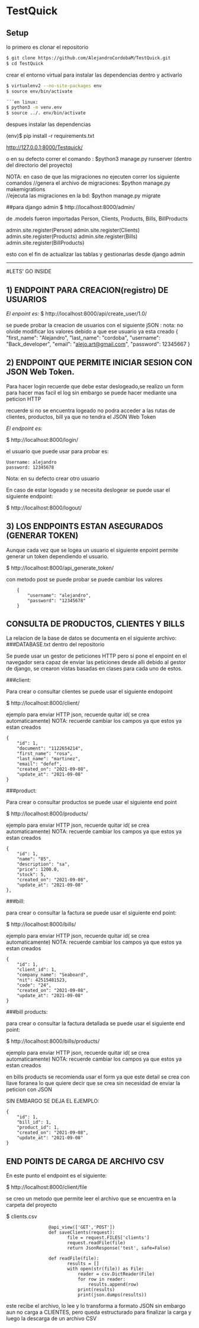 # TestQuick

## Setup

lo primero es clonar el repositorio

```sh
$ git clone https://github.com/AlejandroCordobaM/TestQuick.git
$ cd TestQuick
```
crear el entorno virtual para instalar las dependencias dentro y activarlo

```sh
$ virtualenv2 --no-site-packages env
$ source env/bin/activate

´´´en linux:
$ python3 -m venv.env
$ source ../. env/bin/activate
```

despues instalar las dependencias 

(env)$ pip install -r requirements.txt

http://127.0.0.1:8000/Testquick/

o en su defecto correr el comando :  $python3 manage.py runserver 
(dentro del directorio del proyecto)


NOTA: en caso de que las migraciones no ejecuten correr los siguiente comandos
//genera el archivo de migraciones: $python manage.py makemigrations            
//ejecuta las migraciones en la bd: $python manage.py migrate                    


##para django admin 
$ http://localhost:8000/admin/

de .models fueron importadas Person, Clients, Products, Bills, BillProducts

admin.site.register(Person)
admin.site.register(Clients)
admin.site.register(Products)
admin.site.register(Bills)
admin.site.register(BillProducts)

esto con el fin de actualizar las tablas y gestionarlas desde django admin


-------------------------------------------------------------------

#LETS' GO INSIDE

## 1) ENDPOINT PARA CREACION(registro) DE USUARIOS

*El enpoint es:*
 $ http://localhost:8000/api/create_user/1.0/

se puede probar la creacion de usuarios con el siguiente jSON :
nota: no olvide modificar los valores debido a que ese usuario ya esta creado
{
    "first_name": "Alejandro",
    "last_name": "cordoba",
    "username": "Back_developer",
    "email": "alejo.art@gmail.com",
    "password": 12345667
}


## 2) ENDPOINT QUE PERMITE INICIAR SESION CON JSON Web Token.

Para hacer login recuerde que debe estar deslogeado,se realizo un form para hacer mas facil el log sin embargo se puede hacer mediante una peticion HTTP

recuerde si no se encuentra logeado no podra acceder a las rutas de clientes, productos, bill
ya que no tendra el JSON Web Token

*El endpoint es:*

$ http://localhost:8000/login/

el usuario que puede usar para probar es:

    Username: alejandro
    password: 12345678

Nota: en su defecto crear otro usuario

En caso de estar logeado y se necesita deslogear se puede usar el siguiente endpoint:

$ http://localhost:8000/logout/


## 3) LOS ENDPOINTS ESTAN ASEGURADOS (GENERAR TOKEN)

Aunque cada vez que se logea un usuario el siguiente enpoint permite generar un token
dependiendo el usuario.

$ http://localhost:8000/api_generate_token/


con metodo post se puede probar 
se puede cambiar los valores

        {
            "username": "alejandro",
            "password": "12345678"
        }


## CONSULTA DE PRODUCTOS, CLIENTES Y BILLS 


La relacion de la base de datos se documenta en el siguiente archivo:
###DATABASE.txt 
dentro del repositorio 


Se puede usar un gestor de peticiones HTTP pero si pone el enpoint en el navegador sera capaz de enviar las peticiones desde alli debido al gestor de django, se crearon vistas basadas en clases para cada uno de estos.



###client:

Para crear o consultar clientes se puede usar el siguiente endopoint

$ http://localhost:8000/client/

ejemplo para enviar HTTP json,  recuerde quitar id( se crea automaticamente)
NOTA: recuerde cambiar los campos ya que estos ya estan creados 

    {
        "id": 1,
        "document": "1122654214",
        "first_name": "rosa",
        "last_name": "martinez",
        "email": "defef",
        "created_on": "2021-09-08",
        "update_at": "2021-09-08"
    }


###product:

Para crear o consultar productos  se puede usar el siguiente end point

$ http://localhost:8000/products/

ejemplo para enviar HTTP json,  recuerde quitar id( se crea automaticamente)
NOTA: recuerde cambiar los campos ya que estos ya estan creados 

    {
        "id": 1,
        "name": "85",
        "description": "sa",
        "price": 1200.0,
        "stock": 5,
        "created_on": "2021-09-08",
        "update_at": "2021-09-08"
    },

###bill:

para crear o consultar la factura se puede usar el siguiente end point:

$ http://localhost:8000/bills/

ejemplo para enviar HTTP json,  recuerde quitar id( se crea automaticamente)
NOTA: recuerde cambiar los campos ya que estos ya estan creados 


    {
        "id": 1,
        "client_id": 1,
        "company_name": "Seaboard",
        "nit": 42515481523,
        "code": "24",
        "created_on": "2021-09-08",
        "update_at": "2021-09-08"
    }



###bill products:

para crear o consultar la factura detallada se puede usar el siguiente end point:

$ http://localhost:8000/bills/products/

ejemplo para enviar HTTP json,  recuerde quitar id( se crea automaticamente)
NOTA: recuerde cambiar los campos ya que estos ya estan creados 

en bills products se recomienda usar el form ya que este detail se crea con llave foranea lo que quiere decir que se crea sin necesidad de enviar la peticion con JSON 


SIN EMBARGO SE DEJA EL EJEMPLO:
    
    
    {
        "id": 1,
        "bill_id": 1,
        "product_id": 1,
        "created_on": "2021-09-08",
        "update_at": "2021-09-08"
    }



## END POINTS DE CARGA DE ARCHIVO CSV 

En este punto el endpoint es el siguiente: 

$ http://localhost:8000/client/file

se creo un metodo que permite leer el archivo que se encuentra en la carpeta del proyecto

$ clients.csv

                    @api_view(['GET','POST'])
                    def saveClients(request):
                           file = request.FILES['clients']
                           request.readFile(file)
                           return JsonResponse('test', safe=False)

                    def readFile(file):
                           results = []
                           with open(str(file)) as File:
                               reader = csv.DictReader(File)
                               for row in reader:
                                   results.append(row)
                               print(results)
                               print(json.dumps(results))

            
este recibe el archivo, lo lee y lo transforma a formato JSON sin embargo aun no carga a CLIENTES, pero queda estructurado para finalizar la carga y luego la descarga de un archivo CSV 








